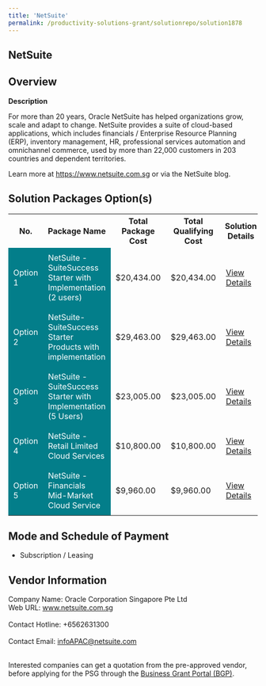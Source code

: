 ```yaml
---
title: 'NetSuite'
permalink: /productivity-solutions-grant/solutionrepo/solution1878
---
```


## NetSuite

## Overview

**Description**

For more than 20 years, Oracle NetSuite has helped organizations grow, scale and adapt to change. NetSuite provides a suite of cloud-based applications, which includes financials / Enterprise Resource Planning (ERP), inventory management, HR, professional services automation and omnichannel commerce, used by more than 22,000 customers in 203 countries and dependent territories.

Learn more at https://www.netsuite.com.sg or via the NetSuite blog.

## Solution Packages Option(s)

<table>
<tr>
<th><b>No.</b></th>
<th><b>Package Name</b></th>
<th><b>Total Package Cost</b></th>
<th><b>Total Qualifying Cost</b></th>
<th><b>Solution Details</b></th>
</tr>
<tr>
<td style='padding: 10px; background-color: #037E8A; color: #FFFFFF;'>Option 1</td>
<td style='padding: 10px; background-color: #037E8A; color: #FFFFFF;'>NetSuite - SuiteSuccess Starter with Implementation (2 users)</td>
<td style='padding: 10px;'>$20,434.00</td>
<td style='padding: 10px;'>$20,434.00</td>
<td style='padding: 10px;'><a href='/images/psg/Desensitised_Oracle_Annex_3_CR_wef_5_May_2022_Part_12.pdf' target='_blank'>View Details</a></td>
</tr>
<tr>
<td style='padding: 10px; background-color: #037E8A; color: #FFFFFF;'>Option 2</td>
<td style='padding: 10px; background-color: #037E8A; color: #FFFFFF;'>NetSuite- SuiteSuccess Starter Products with implementation</td>
<td style='padding: 10px;'>$29,463.00</td>
<td style='padding: 10px;'>$29,463.00</td>
<td style='padding: 10px;'><a href='/images/psg/Desensitised_Oracle_Annex_3_CR_wef_5_May_2022_Part_34.pdf' target='_blank'>View Details</a></td>
</tr>
<tr>
<td style='padding: 10px; background-color: #037E8A; color: #FFFFFF;'>Option 3</td>
<td style='padding: 10px; background-color: #037E8A; color: #FFFFFF;'>NetSuite - SuiteSuccess Starter with Implementation (5 Users)</td>
<td style='padding: 10px;'>$23,005.00</td>
<td style='padding: 10px;'>$23,005.00</td>
<td style='padding: 10px;'><a href='/images/psg/Desensitised_Oracle_Annex_3_CR_wef_5_May_2022_Part_56.pdf' target='_blank'>View Details</a></td>
</tr>
<tr>
<td style='padding: 10px; background-color: #037E8A; color: #FFFFFF;'>Option 4</td>
<td style='padding: 10px; background-color: #037E8A; color: #FFFFFF;'>NetSuite - Retail Limited Cloud Services</td>
<td style='padding: 10px;'>$10,800.00</td>
<td style='padding: 10px;'>$10,800.00</td>
<td style='padding: 10px;'><a href='/images/psg/Desensitised_Oracle_Annex_3_CR_wef_5_May_2022_Part_78.pdf' target='_blank'>View Details</a></td>
</tr>
<tr>
<td style='padding: 10px; background-color: #037E8A; color: #FFFFFF;'>Option 5</td>
<td style='padding: 10px; background-color: #037E8A; color: #FFFFFF;'>NetSuite - Financials Mid-Market Cloud Service</td>
<td style='padding: 10px;'>$9,960.00</td>
<td style='padding: 10px;'>$9,960.00</td>
<td style='padding: 10px;'><a href='/images/psg/Desensitised_Oracle_Annex_3_CR_wef_5_May_2022_Part_9.pdf' target='_blank'>View Details</a></td>
</tr>
</table>

## Mode and Schedule of Payment

 - Subscription / Leasing

## Vendor Information

 Company Name: Oracle Corporation Singapore Pte Ltd<br>Web URL: www.netsuite.com.sg <br><br>Contact Hotline: +6562631300 <br><br>Contact Email: infoAPAC@netsuite.com <br><br>

Interested companies can get a quotation from the pre-approved vendor, before applying for the PSG through the <a href='https://www.businessgrants.gov.sg/' target='_blank' rel='noopener'>Business Grant Portal (BGP)</a>.

<script src="/jquery/resize-tables.js"></script>

